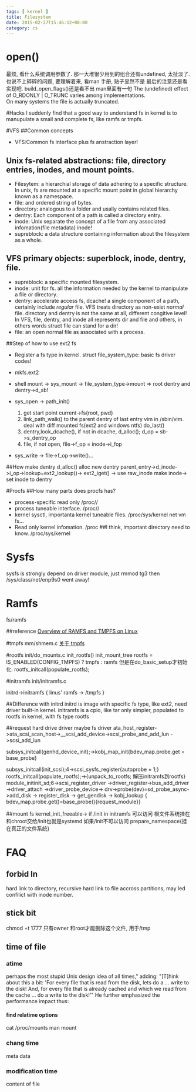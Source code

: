 ```yaml
---
tags: [ kernel ] 
title: Filesystem
date: 2015-02-27T15:46:12+08:00 
category: cs
---
```



# open()
最烦, 看什么系统调用参数了. 
那一大堆很少用到的组合还有undefined, 太扯淡了.
也说不上碎碎的问题, 要理解着来, 看man 手册, 贴子显然不是
最后的注意还是看实现吧.
build_open_flags()还是看不出
man里面有一句
 The (undefined) effect of O_RDONLY | O_TRUNC varies among implementations.  
On many systems the file is actually truncated.

#Hacks
I suddenly find that a good way to understand fs in kernel is to manupulate a small and complete fs, like ramfs or tmpfs.

#VFS
##Common concepts
* VFS:Common fs interface plus fs anstraction layer! 
## Unix fs-related abstractions: file, directory entries, inodes, and mount points.
* Filesytem: a hierarchial storage of data adhering to a specific structure.
In unix, fs are mounted at a specific mount point in global hierarchy known as a namespace.
* file: and ordered string of bytes.
* directory: analogous to a folder and usally contains related files.
* dentry: Each component of a path is called a directory entry.
* inode: Unix separate the concept of a file from any associated infomation(file metadata) inode!
* supreblock: a data structure containing information about the filesystem as a whole.

## VFS primary objects: superblock, inode, dentry, file.
* supreblock: a specific mounted filesystem.
* inode: unit for fs. all the information needed by the kernel to manipulate a file or directory. 
* dentry: accelerate access fs, dcache! a single component of a path, certainly include *regular* file.
VFS treats directory as non-exist *normal* file. directory and dentry is not the same at all, different congitive level!
In VFS, file, dentry, and inode all represents dir and file and others, in others words struct file can stand for a dir!
* file: an open normal file as associated with a process.

##Step of how to use ext2 fs
* Register a fs type in kernel.
struct file_system_type: basic fs driver codes!

* mkfs.ext2
* shell mount -> sys_mount -> file_system_type->mount => root dentry and dentry->d_sb!
* sys_open -> 
    path_init()
    1. get start point current->fs{root, pwd}
    2. link_path_walk() to the parent dentry of last entry vim in /sbin/vim. deal with diff mounted fs(ext2 and windows ntfs)
    do_last()
    1. dentry,look_dcache(), if not in dcache, d_alloc(); d_op = sb->s_dentry_op
    2. file, if not open, file->f_op = inode->i_fop
* sys_write ->
    file->f_op->write()...

##How make dentry
d_alloc() alloc new dentry
parent_entry->d_inode->i_op->lookup=ext2_lookup()-> ext2_iget() -> use raw_inode make inode->
set inode to dentry

#Procfs
##How many parts does procfs has?
* process-specific read only /proc/<pid>/
* process tuneable interface. /proc/<pid>/
* kernel sysctl, importanta kernel tuneable files. /proc/sys/kernel net vm fs...
* Read only kernel infomation. /proc
##I think, important directory need to know.
/proc/sys/kernel


# Sysfs
sysfs is strongly depend on driver module, just rmmod tg3 then /sys/class/net/enp9s0 went away!

# Ramfs
fs/ramfs

##reference
[Overview of RAMFS and TMPFS on Linux](http://www.thegeekstuff.com/2008/11/overview-of-ramfs-and-tmpfs-on-linux/)

#tmpfs
mm/shmem.c
[关于 tmpfs](http://wangcong.org/2012/02/17/-e5-85-b3-e4-ba-8e-tmpfs/)

#rootfs
init/do_mounts.c
init_rootfs()
init_mount_tree
rootfs = IS_ENABLED(CONFIG_TMPFS) ? tmpfs : ramfs
但是在do_basic_setup才初始化.
rootfs_initcall(populate_rootfs);

#initramfs
init/initramfs.c

initrd->initramfs
{
	linus' ramfs -> /tmpfs
}

##Difference with initrd
initrd is image with specific fs type, like ext2, need driver built-in kernel.
initramfs is a cpio, like tar only simpler, populated to rootfs in kernel, with fs type rootfs

##request hard drive driver maybe fs driver
ata_host_register->ata_scsi_scan_host->__scsi_add_device->scsi_probe_and_add_lun ->scsi_add_lun

subsys_initcall(genhd_device_init);->kobj_map_init{bdev_map.probe.get = base_probe}

subsys_initcall(init_scsi);4->scsi_sysfs_register{autoprobe = 1;}
rootfs_initcall(populate_rootfs);->{unpack_to_rootfs; 解压initramfs到rootfs}
module_initinit_sd;6->scsi_register_driver ->driver_register->bus_add_driver ->driver_attach ->driver_probe_device-> drv->probe(dev)=sd_probe_async->add_disk -> register_disk -> get_gendisk -> kobj_lookup { bdev_map.probe.get()=base_probe(){request_module}}

##mount fs
kernel_init_freeable-> if /init in initramfs 可以访问 根文件系统挂在和chroot交给/init也就是systemd
如果/init不可以访问 prepare_namespace{挂在真正的文件系统}


# FAQ
## forbid ln
hard link to directory, recursive
hard link to file accross partitions, may led confilict with inode number.

## stick bit
chmod +t
1777
只有owner 和root才能删除这个文件, 用于/tmp

## time of file
### atime
perhaps the most stupid Unix design idea of all times," adding: "[T]hink about this a bit: 'For every file that is read from the disk, lets do a ... write to the disk! And, for every file that is already cached and which we read from the cache ... do a write to the disk!'" He further emphasized the performance impact thus:
#### find relatime options
cat /proc/mounts
man mount 


### chang time
meta data

### modification time
content of file
